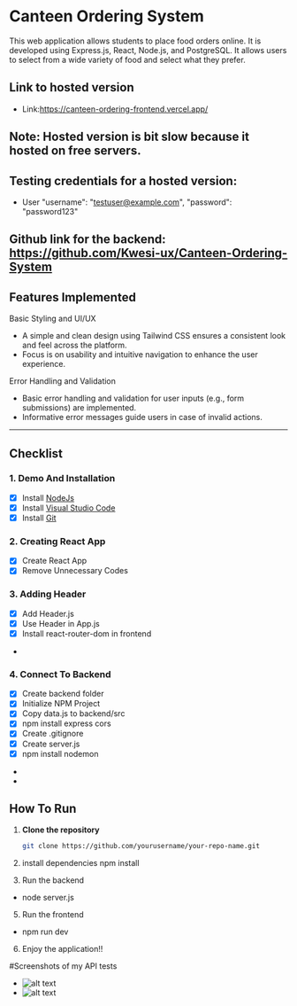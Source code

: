 # Canteen Ordering System

This web application allows students to place food orders online. It is developed using Express.js, React, Node.js, and PostgreSQL. It allows users to select from a wide variety of food and select what they prefer.

## Link to hosted version
- Link:https://canteen-ordering-frontend.vercel.app/

## Note: Hosted version is bit slow because it hosted on free servers.

## Testing credentials for a hosted version:
- User "username": "testuser@example.com", "password": "password123"

## Github link for the backend: https://github.com/Kwesi-ux/Canteen-Ordering-System



## Features Implemented
Basic Styling and UI/UX
- A simple and clean design using Tailwind CSS ensures a consistent look and feel across the platform.
- Focus is on usability and intuitive navigation to enhance the user experience.

Error Handling and Validation
- Basic error handling and validation for user inputs (e.g., form submissions) are implemented.
- Informative error messages guide users in case of invalid actions.

  

---

## Checklist

### 1. Demo And Installation
- [x] Install [NodeJs](https://nodejs.org/en)
- [x] Install [Visual Studio Code](https://code.visualstudio.com)
- [x] Install [Git](https://git-scm.com)

### 2. Creating React App
- [x] Create React App
- [x] Remove Unnecessary Codes

### 3. Adding Header
- [x] Add Header.js
- [x] Use Header in App.js
- [x] Install react-router-dom in frontend
- 



### 4. Connect To Backend
- [x] Create backend folder
- [x] Initialize NPM Project
- [x] Copy data.js to backend/src
- [x] npm install express cors
- [x] Create .gitignore
- [x] Create server.js
- [x] npm install nodemon
-
- 



## How To Run
1. **Clone the repository**  
   ```bash
   git clone https://github.com/yourusername/your-repo-name.git

2. install dependencies
  npm install


3. Run the backend
 - node server.js

5. Run the frontend
- npm run dev

6. Enjoy the application!!

#Screenshots of my API tests
- ![alt text](<postman images\postman2.png>) 
- ![alt text](<postman images\postman3.png>)
